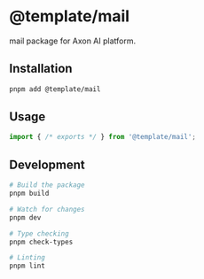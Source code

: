 # @template/mail

mail package for Axon AI platform.

## Installation

```bash
pnpm add @template/mail
```

## Usage

```typescript
import { /* exports */ } from '@template/mail';
```

## Development

```bash
# Build the package
pnpm build

# Watch for changes
pnpm dev

# Type checking
pnpm check-types

# Linting
pnpm lint
```